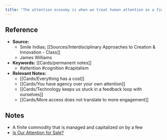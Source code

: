 ```yaml
---
title: "The attention economy is when we treat human attention as a finite commodity"
---
```

## Reference
- **Source:** 
	- Smile Indias; [[Sources/Interdisciplinary Approaches to Creation & Innovation - Class]]
	- James Williams
- **Keywords:** [[Cards/permanent notes]]
	- #attention #cognition #capitalism
- **Relevant Notes:**
	- [[Cards/Everything has a cost]]
	- [[Cards/You have agency over your own attention]]
	- [[Cards/Technology keeps us stuck in a feedback loop with ourselves]]
	- [[Cards/More access does not translate to more engagement]]
## Notes
- A finite commodity that is managed and capitalized on by a few
- [Is Our Attention for Sale?](https://www.youtube.com/watch?v=PSaybP1UivQ)